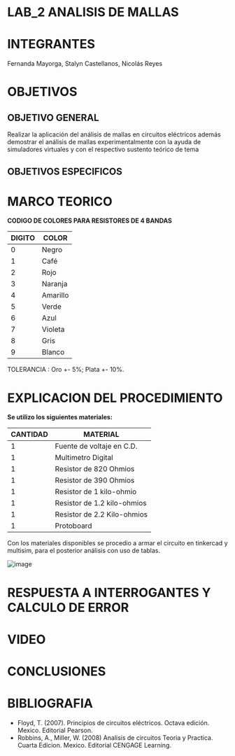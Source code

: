 # LAB_2 ANALISIS DE MALLAS

# INTEGRANTES

Fernanda Mayorga, Stalyn Castellanos, Nicolás Reyes

# OBJETIVOS

## OBJETIVO GENERAL 

Realizar la aplicación del análisis de mallas en circuitos eléctricos además demostrar el análisis de mallas experimentalmente con la ayuda de simuladores virtuales y con el respectivo sustento teórico de tema

## OBJETIVOS ESPECIFICOS

# MARCO TEORICO






**CODIGO DE COLORES PARA RESISTORES DE 4 BANDAS** 

| DIGITO | COLOR |
|--------|------------|
| 0 | Negro |
| 1 | Café |
| 2 | Rojo |
| 3 | Naranja |
| 4 | Amarillo |
| 5 | Verde |
| 6 | Azul |
| 7 | Violeta |
| 8 | Gris |
| 9 | Blanco |

TOLERANCIA : Oro +- 5%; Plata +- 10%.

# EXPLICACION DEL PROCEDIMIENTO

**Se utilizo los siguientes materiales:** 

| CANTIDAD | MATERIAL |
|--------|------------|
| 1 | Fuente de voltaje en C.D. |
| 1 | Multimetro Digital |
| 1 | Resistor de 820 Ohmios |
| 1 | Resistor de 390 Ohmios |
| 1 | Resistor de 1 kilo-ohmio |
| 1 | Resistor de 1.2 kilo-ohmios |
| 1 | Resistor de 2.2 Kilo-ohmios |
| 1 | Protoboard |

Con los materiales disponibles se procedio a armar el circuito en tinkercad y multisim, para el posterior análisis con uso de tablas. 

![image](https://user-images.githubusercontent.com/93361435/142775359-fdbaade0-d7a4-4656-a6a1-796989cb7e4d.png)



# RESPUESTA A INTERROGANTES Y CALCULO DE ERROR 

# VIDEO



# CONCLUSIONES



# BIBLIOGRAFIA

- Floyd, T. (2007). Principios de circuitos eléctricos. Octava edición. Mexico. Editorial Pearson.
- Robbins, A., Miller, W. (2008) Analisis de circuitos Teoria y Practica. Cuarta Edicion. Mexico. Editorial CENGAGE Learning.
